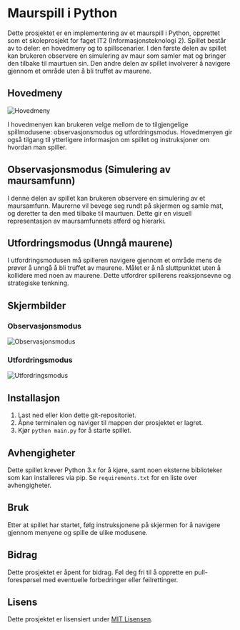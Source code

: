 # Maurspill i Python

Dette prosjektet er en implementering av et maurspill i Python, opprettet som et skoleprosjekt for faget IT2 (Informasjonsteknologi 2). Spillet består av to deler: en hovedmeny og to spillscenarier. I den første delen av spillet kan brukeren observere en simulering av maur som samler mat og bringer den tilbake til maurtuen sin. Den andre delen av spillet involverer å navigere gjennom et område uten å bli truffet av maurene.

## Hovedmeny

![Hovedmeny](path/to/hovedmeny_screenshot.png)

I hovedmenyen kan brukeren velge mellom de to tilgjengelige spillmodusene: observasjonsmodus og utfordringsmodus. Hovedmenyen gir også tilgang til ytterligere informasjon om spillet og instruksjoner om hvordan man spiller.

## Observasjonsmodus (Simulering av maursamfunn)

I denne delen av spillet kan brukeren observere en simulering av et maursamfunn. Maurerne vil bevege seg rundt på skjermen og samle mat, og deretter ta den med tilbake til maurtuen. Dette gir en visuell representasjon av maursamfunnets atferd og hierarki.

## Utfordringsmodus (Unngå maurene)

I utfordringsmodusen må spilleren navigere gjennom et område mens de prøver å unngå å bli truffet av maurene. Målet er å nå sluttpunktet uten å kollidere med noen av maurene. Dette utfordrer spillerens reaksjonsevne og strategiske tenkning.

## Skjermbilder

### Observasjonsmodus

![Observasjonsmodus](path/to/observasjonsmodus_screenshot.png)

### Utfordringsmodus

![Utfordringsmodus](path/to/utfordringsmodus_screenshot.png)

## Installasjon

1. Last ned eller klon dette git-repositoriet.
2. Åpne terminalen og naviger til mappen der prosjektet er lagret.
3. Kjør `python main.py` for å starte spillet.

## Avhengigheter

Dette spillet krever Python 3.x for å kjøre, samt noen eksterne biblioteker som kan installeres via pip. Se `requirements.txt` for en liste over avhengigheter.

## Bruk

Etter at spillet har startet, følg instruksjonene på skjermen for å navigere gjennom menyene og spille de ulike modusene.

## Bidrag

Dette prosjektet er åpent for bidrag. Føl deg fri til å opprette en pull-forespørsel med eventuelle forbedringer eller feilrettinger.

## Lisens

Dette prosjektet er lisensiert under [MIT Lisensen](LICENSE).

